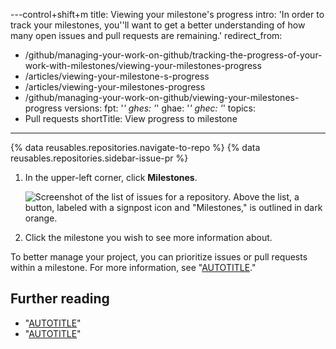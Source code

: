 ---control+shift+m
title: Viewing your milestone's progress
intro: 'In order to track your milestones, you''ll want to get a better understanding of how many open issues and pull requests are remaining.'
redirect_from:
  - /github/managing-your-work-on-github/tracking-the-progress-of-your-work-with-milestones/viewing-your-milestones-progress
  - /articles/viewing-your-milestone-s-progress
  - /articles/viewing-your-milestones-progress
  - /github/managing-your-work-on-github/viewing-your-milestones-progress
versions:
  fpt: '*'
  ghes: '*'
  ghae: '*'
  ghec: '*'
topics:
  - Pull requests
shortTitle: View progress to milestone
---
{% data reusables.repositories.navigate-to-repo %}
{% data reusables.repositories.sidebar-issue-pr %}
1. In the upper-left corner, click **Milestones**.

   ![Screenshot of the list of issues for a repository. Above the list, a button, labeled with a signpost icon and "Milestones," is outlined in dark orange.](/assets/images/help/issues/issues_milestone_button.png)
1. Click the milestone you wish to see more information about.

To better manage your project, you can prioritize issues or pull requests within a milestone. For more information, see "[AUTOTITLE](/issues/using-labels-and-milestones-to-track-work/about-milestones#prioritizing-issues-and-pull-requests-in-milestones)."

## Further reading

- "[AUTOTITLE](/issues/using-labels-and-milestones-to-track-work/associating-milestones-with-issues-and-pull-requests)"
- "[AUTOTITLE](/issues/using-labels-and-milestones-to-track-work/filtering-issues-and-pull-requests-by-milestone)"
